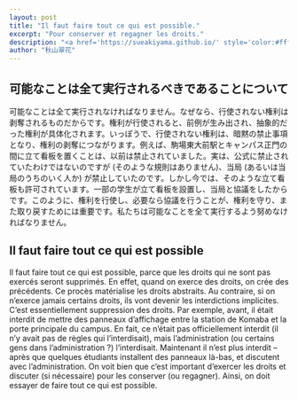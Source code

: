 ```yaml
---
layout: post
title: "Il faut faire tout ce qui est possible."
excerpt: "Pour conserver et regagner les droits."
description: "<a href='https://sueakiyama.github.io/' style='color:#ffffff'><u>Le Site Web de Suika Akiyama</u></a>"
author: "秋山翠花"
---
```


## 可能なことは全て実行されるべきであることについて

可能なことは全て実行されなければなりません。なぜなら、行使されない権利は剥奪されるものだからです。権利が行使されると、前例が生み出され、抽象的だった権利が具体化されます。いっぽうで、行使されない権利は、暗黙の禁止事項となり、権利の剥奪につながります。例えば、駒場東大前駅とキャンパス正門の間に立て看板を置くことは、以前は禁止されていました。実は、公式に禁止されていたわけではないのですが (そのような規則はありません)、当局 (あるいは当局のうちのいく人か) が禁止していたのです。しかし今では、そのような立て看板も許可されています。一部の学生が立て看板を設置し、当局と協議をしたからです。このように、権利を行使し、必要なら協議を行うことが、権利を守り、また取り戻すためには重要です。私たちは可能なことを全て実行するよう努めなければなりません。

## Il faut faire tout ce qui est possible

Il faut faire tout ce qui est possible, parce que les droits qui ne sont pas exercés seront supprimés. En effet, quand on exerce des droits, on crée des précédents. Ce procès matérialise les droits abstraits. Au contraire, si on n’exerce jamais certains droits, ils vont devenir les interdictions implicites. C’est essentiellement suppression des droits. Par exemple, avant, il était interdit de mettre des panneaux d’affichage entre la station de Komaba et la porte principale du campus. En fait, ce n’était pas officiellement interdit (il n’y avait pas de règles qui l’interdisait), mais l’administration (ou certains gens dans l’administration ?) l’interdisait. Maintenant il n’est plus interdit – après que quelques étudiants installent des panneaux là-bas, et discutent avec l’administration. On voit bien que c’est important d’exercer les droits et discuter (si nécessaire) pour les conserver (ou regagner). Ainsi, on doit essayer de faire tout ce qui est possible.
